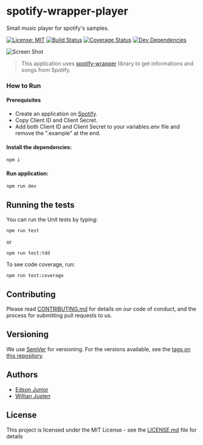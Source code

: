# spotify-wrapper-player

Small music player for spotify's samples.

[![License: MIT](https://img.shields.io/badge/License-MIT-yellow.svg)](LICENSE.md) [![Build Status](https://travis-ci.org/edson-junior/spotify-wrapper-player.svg?branch=master)](https://travis-ci.org/edson-junior/spotify-wrapper-player) [![Coverage Status](https://coveralls.io/repos/github/edson-junior/spotify-wrapper-player/badge.svg?branch=master)](https://coveralls.io/github/edson-junior/spotify-wrapper-player?branch=master) [![Dev Dependencies](https://david-dm.org/edson-junior/spotify-wrapper-player.svg)](https://david-dm.org/edson-junior/spotify-wrapper-player)

![Screen Shot](https://github.com/willianjusten/spotify-wrapper-player/blob/master/example/screenshot.png "Screen Shot")

> This application uses [spotify-wrapper](https://github.com/willianjusten/spotify-wrapper) library to get informations and songs from Spotify.

### How to Run

#### Prerequisites
- Create an application on [Spotify](https://developer.spotify.com/dashboard/applications).
- Copy Client ID and Client Secret.
- Add both Client ID and Client Secret to your variables.env file and remove the ".example" at the end.

#### Install the dependencies:
```
npm i
```
#### Run application:
```
npm run dev
```

## Running the tests

You can run the Unit tests by typing:
```
npm run test
```

or

```
npm run test:tdd
```

To see code coverage, run:
```
npm run test:coverage
```

## Contributing

Please read [CONTRIBUTING.md](CONTRIBUTING.md) for details on our code of conduct, and the process for submitting pull requests to us.

## Versioning

We use [SemVer](http://semver.org/) for versioning. For the versions available, see the [tags on this repository](https://github.com/edson-junior/spotify-wrapper-player/tags). 

## Authors

* [Edson Junior](https://github.com/edson-junior)
* [Willian Justen](https://github.com/willianjusten)

## License

This project is licensed under the MIT License - see the [LICENSE.md](LICENSE.md) file for details
